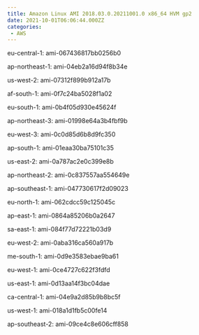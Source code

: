 ```yaml
---
title: Amazon Linux AMI 2018.03.0.20211001.0 x86_64 HVM gp2
date: 2021-10-01T06:06:44.000ZZ
categories:
 - AWS
---
```


eu-central-1: ami-067436817bb0256b0

ap-northeast-1: ami-04eb2a16d94f8b34e

us-west-2: ami-07312f899b912a17b

af-south-1: ami-0f7c24ba5028f1a02

eu-south-1: ami-0b4f05d930e45624f

ap-northeast-3: ami-01998e64a3b4fbf9b

eu-west-3: ami-0c0d85d6b8d9fc350

ap-south-1: ami-01eaa30ba75101c35

us-east-2: ami-0a787ac2e0c399e8b

ap-northeast-2: ami-0c837557aa554649e

ap-southeast-1: ami-047730617f2d09023

eu-north-1: ami-062cdcc59c125045c

ap-east-1: ami-0864a85206b0a2647

sa-east-1: ami-084f77d72221b03d9

eu-west-2: ami-0aba316ca560a917b

me-south-1: ami-0d9e3583ebae9ba61

eu-west-1: ami-0ce4727c622f3fdfd

us-east-1: ami-0d13aa14f3bc04dae

ca-central-1: ami-04e9a2d85b9b8bc5f

us-west-1: ami-018a1d1fb5c00fe14

ap-southeast-2: ami-09ce4c8e606cff858

